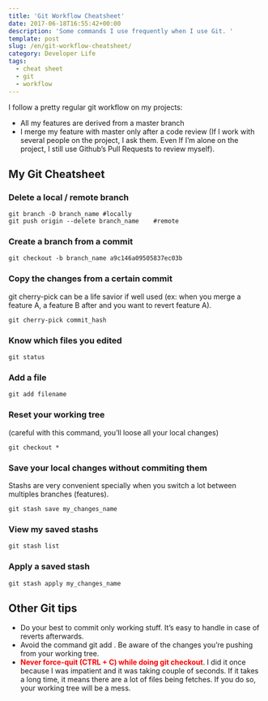 ```yaml
---
title: 'Git Workflow Cheatsheet'
date: 2017-06-18T16:55:42+00:00
description: 'Some commands I use frequently when I use Git. '
template: post
slug: /en/git-workflow-cheatsheet/
category: Developer Life
tags:
  - cheat sheet
  - git
  - workflow
---
```

I follow a pretty regular git workflow on my projects:

* All my features are derived from a master branch
* I merge my feature with master only after a code review (If I work with several people on the project, I ask them. Even If I&rsquo;m alone on the project, I still use Github&rsquo;s Pull Requests to review myself).

## My Git Cheatsheet

### Delete a local / remote branch

```
git branch -D branch_name #locally
git push origin --delete branch_name    #remote
```

### Create a branch from a commit

```git checkout -b branch_name a9c146a09505837ec03b```

### Copy the changes from a certain commit

git cherry-pick can be a life savior if well used (ex: when you merge a feature A, a feature B after and you want to revert feature A).

```git cherry-pick commit_hash```

### Know which files you edited

```git status```

### Add a file

```git add filename```

### Reset your working tree

(careful with this command, you&rsquo;ll loose all your local changes)

```git checkout *```

### Save your local changes without commiting them

Stashs are very convenient specially when you switch a lot between multiples branches (features).

```git stash save my_changes_name```

### View my saved stashs

```git stash list```

### Apply a saved stash

```git stash apply my_changes_name```

## Other Git tips

* Do your best to commit only working stuff. It&rsquo;s easy to handle in case of reverts afterwards.
* Avoid the command git add . Be aware of the changes you&rsquo;re pushing from your working tree.
* <span style="color: #ff0000;"><strong>Never force-quit (CTRL + C) while doing git checkout</strong></span>. I did it once because I was impatient and it was taking couple of seconds. If it takes a long time, it means there are a lot of files being fetches. If you do so, your working tree will be a mess.
